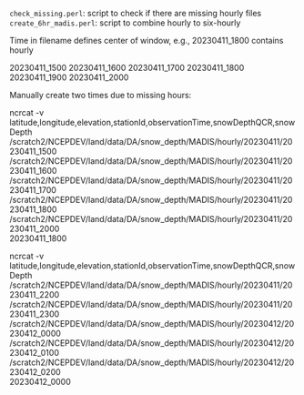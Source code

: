 
`check_missing.perl`: script to check if there are missing hourly files
`create_6hr_madis.perl`: script to combine hourly to six-hourly

Time in filename defines center of window, e.g., 20230411_1800 contains hourly

20230411_1500
20230411_1600
20230411_1700
20230411_1800
20230411_1900
20230411_2000

Manually create two times due to missing hours:

ncrcat -v latitude,longitude,elevation,stationId,observationTime,snowDepthQCR,snowDepth \
 /scratch2/NCEPDEV/land/data/DA/snow_depth/MADIS/hourly/20230411/20230411_1500 \
 /scratch2/NCEPDEV/land/data/DA/snow_depth/MADIS/hourly/20230411/20230411_1600 \
 /scratch2/NCEPDEV/land/data/DA/snow_depth/MADIS/hourly/20230411/20230411_1700 \
 /scratch2/NCEPDEV/land/data/DA/snow_depth/MADIS/hourly/20230411/20230411_1800 \
 /scratch2/NCEPDEV/land/data/DA/snow_depth/MADIS/hourly/20230411/20230411_2000 \
 20230411_1800

ncrcat -v latitude,longitude,elevation,stationId,observationTime,snowDepthQCR,snowDepth \
 /scratch2/NCEPDEV/land/data/DA/snow_depth/MADIS/hourly/20230411/20230411_2200 \
 /scratch2/NCEPDEV/land/data/DA/snow_depth/MADIS/hourly/20230411/20230411_2300 \
 /scratch2/NCEPDEV/land/data/DA/snow_depth/MADIS/hourly/20230412/20230412_0000 \
 /scratch2/NCEPDEV/land/data/DA/snow_depth/MADIS/hourly/20230412/20230412_0100 \
 /scratch2/NCEPDEV/land/data/DA/snow_depth/MADIS/hourly/20230412/20230412_0200 \
 20230412_0000

